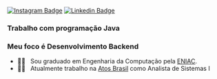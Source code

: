  [![Instagram Badge](https://https://img.shields.io/badge//-Instagram-blue?style=flat-square&logo=Instagram&logoColor=white&link=https://instagram.com/marcsalexandr/?igshid=1o9uhlz6bqs4s)](https://instagram.com/marcsalexandr/) 
[![Linkedin Badge](https://https://img.shields.io/badge/-marcos.barbosa@atos.net-6633cc?style=flat-square&logo=Gmail&logoColor=white&link=mailto:marcos.barbosa@atos.net)](mailto:marcos.barbosa@atos.net)

### Trabalho com programação Java 
### Meu foco é Desenvolvimento Backend 

- 👨‍🎓  &nbsp; Sou graduado em Engenharia da Computação pela [ENIAC](https://www.eniac.com.br/).
- 👨‍💻 &nbsp; Atualmente trabalho na [Atos Brasil](http://www.atos.net/) como Analista de Sistemas I

